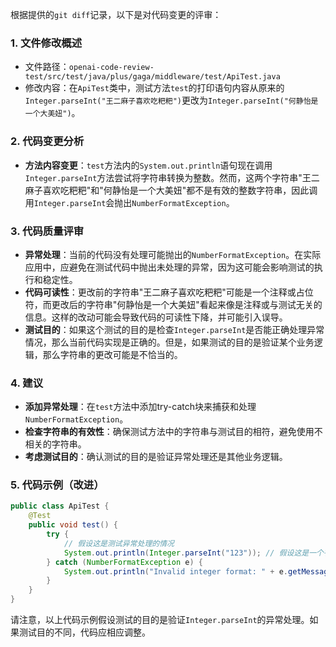 根据提供的`git diff`记录，以下是对代码变更的评审：

### 1. 文件修改概述
- 文件路径：`openai-code-review-test/src/test/java/plus/gaga/middleware/test/ApiTest.java`
- 修改内容：在`ApiTest`类中，测试方法`test`的打印语句内容从原来的`Integer.parseInt("王二麻子喜欢吃粑粑")`更改为`Integer.parseInt("何静怡是一个大美妞")`。

### 2. 代码变更分析
- **方法内容变更**：`test`方法内的`System.out.println`语句现在调用`Integer.parseInt`方法尝试将字符串转换为整数。然而，这两个字符串"王二麻子喜欢吃粑粑"和"何静怡是一个大美妞"都不是有效的整数字符串，因此调用`Integer.parseInt`会抛出`NumberFormatException`。

### 3. 代码质量评审
- **异常处理**：当前的代码没有处理可能抛出的`NumberFormatException`。在实际应用中，应避免在测试代码中抛出未处理的异常，因为这可能会影响测试的执行和稳定性。
- **代码可读性**：更改前的字符串"王二麻子喜欢吃粑粑"可能是一个注释或占位符，而更改后的字符串"何静怡是一个大美妞"看起来像是注释或与测试无关的信息。这样的改动可能会导致代码的可读性下降，并可能引入误导。
- **测试目的**：如果这个测试的目的是检查`Integer.parseInt`是否能正确处理异常情况，那么当前代码实现是正确的。但是，如果测试的目的是验证某个业务逻辑，那么字符串的更改可能是不恰当的。

### 4. 建议
- **添加异常处理**：在`test`方法中添加try-catch块来捕获和处理`NumberFormatException`。
- **检查字符串的有效性**：确保测试方法中的字符串与测试目的相符，避免使用不相关的字符串。
- **考虑测试目的**：确认测试的目的是验证异常处理还是其他业务逻辑。

### 5. 代码示例（改进）
```java
public class ApiTest {
    @Test
    public void test() {
        try {
            // 假设这是测试异常处理的情况
            System.out.println(Integer.parseInt("123")); // 假设这是一个有效的整数字符串
        } catch (NumberFormatException e) {
            System.out.println("Invalid integer format: " + e.getMessage());
        }
    }
}
```

请注意，以上代码示例假设测试的目的是验证`Integer.parseInt`的异常处理。如果测试目的不同，代码应相应调整。